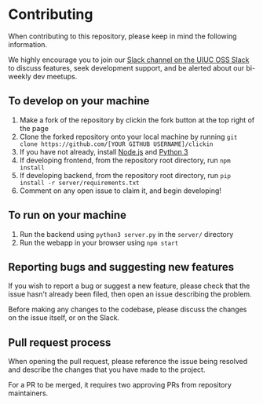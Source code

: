 # Contributing

When contributing to this repository, please keep in mind the following information.

We highly encourage you to join our [Slack channel on the UIUC OSS Slack](https://illinois-oss.slack.com) to discuss features, seek development support, and be alerted about our bi-weekly dev meetups. 

## To develop on your machine

1. Make a fork of the repository by clickin the fork button at the top right of the page
2. Clone the forked repository onto your local machine by running `git clone https://github.com/[YOUR GITHUB USERNAME]/clickin`
3. If you have not already, install [Node.js](https://nodejs.org/en/download/) and [Python 3](https://www.python.org/downloads/)
4. If developing frontend, from the repository root directory, run `npm install`
5. If developing backend, from the repository root directory, run `pip install -r server/requirements.txt`
6. Comment on any open issue to claim it, and begin developing!

## To run on your machine
1. Run the backend using `python3 server.py` in the `server/` directory
2. Run the webapp in your browser using `npm start`

## Reporting bugs and suggesting new features

If you wish to report a bug or suggest a new feature, please check that the issue hasn't already been filed, then open an issue describing the problem.

Before making any changes to the codebase, please discuss the changes on the issue itself, or on the Slack.

## Pull request process

When opening the pull request, please reference the issue being resolved and describe the changes that you have made to the project. 

For a PR to be merged, it requires two approving PRs from repository maintainers. 
